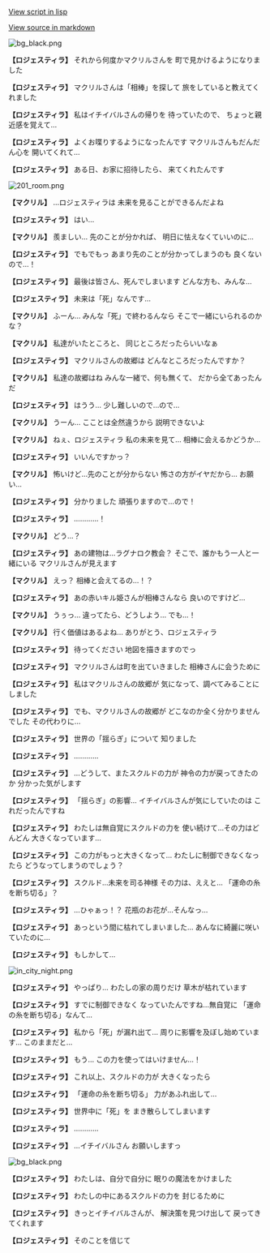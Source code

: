 [View script in lisp](../scripts/202292110.txt)

[View source in markdown](202292110.md)

![bg_black.png](../images/backgrounds/bg_black.png)

**【ロジェスティラ】**
それから何度かマクリルさんを
町で見かけるようになりました

**【ロジェスティラ】**
マクリルさんは「相棒」を探して
旅をしていると教えてくれました

**【ロジェスティラ】**
私はイチイバルさんの帰りを
待っていたので、
ちょっと親近感を覚えて…

**【ロジェスティラ】**
よくお喋りするようになったんです
マクリルさんもだんだん心を
開いてくれて…

**【ロジェスティラ】**
ある日、お家に招待したら、
来てくれたんです

![201_room.png](../images/backgrounds/201_room.png)

**【マクリル】**
…ロジェスティラは
未来を見ることができるんだよね

**【ロジェスティラ】**
はい…

**【マクリル】**
羨ましい…
先のことが分かれば、
明日に怯えなくていいのに…

**【ロジェスティラ】**
でもでもっ
あまり先のことが分かってしまうのも
良くないので…！

**【ロジェスティラ】**
最後は皆さん、死んでしまいます
どんな方も、みんな…

**【ロジェスティラ】**
未来は「死」なんです…

**【マクリル】**
ふーん…
みんな「死」で終わるんなら
そこで一緒にいられるのかな？

**【マクリル】**
私達がいたところと、
同じところだったらいいなぁ

**【ロジェスティラ】**
マクリルさんの故郷は
どんなところだったんですか？

**【マクリル】**
私達の故郷はね
みんな一緒で、何も無くて、
だから全てあったんだ

**【ロジェスティラ】**
はうう…
少し難しいので…ので…

**【マクリル】**
うーん…
こことは全然違うから
説明できないよ

**【マクリル】**
ねぇ、ロジェスティラ
私の未来を見て…
相棒に会えるかどうか…

**【ロジェスティラ】**
いいんですかっ？

**【マクリル】**
怖いけど…先のことが分からない
怖さの方がイヤだから…
お願い…

**【ロジェスティラ】**
分かりました
頑張りますので…ので！

**【ロジェスティラ】**
…………！

**【マクリル】**
どう…？

**【ロジェスティラ】**
あの建物は…ラグナロク教会？
そこで、誰かもう一人と一緒にいる
マクリルさんが見えます

**【マクリル】**
えっ？
相棒と会えてるの…！？

**【ロジェスティラ】**
あの赤いキル姫さんが相棒さんなら
良いのですけど…

**【マクリル】**
うぅっ…
違ってたら、どうしよう…
でも…！

**【マクリル】**
行く価値はあるよね…
ありがとう、ロジェスティラ

**【ロジェスティラ】**
待ってください
地図を描きますのでっ

**【ロジェスティラ】**
マクリルさんは町を出ていきました
相棒さんに会うために

**【ロジェスティラ】**
私はマクリルさんの故郷が
気になって、調べてみることに
しました

**【ロジェスティラ】**
でも、マクリルさんの故郷が
どこなのか全く分かりませんでした
その代わりに…

**【ロジェスティラ】**
世界の「揺らぎ」について
知りました

**【ロジェスティラ】**
…………

**【ロジェスティラ】**
…どうして、またスクルドの力が
神令の力が戻ってきたのか
分かった気がします

**【ロジェスティラ】**
「揺らぎ」の影響…
イチイバルさんが気にしていたのは
これだったんですね

**【ロジェスティラ】**
わたしは無自覚にスクルドの力を
使い続けて…その力はどんどん
大きくなっています…

**【ロジェスティラ】**
この力がもっと大きくなって…
わたしに制御できなくなったら
どうなってしまうのでしょう？

**【ロジェスティラ】**
スクルド…未来を司る神様
その力は、ええと…
「運命の糸を断ち切る」？

**【ロジェスティラ】**
…ひゃぁっ！？
花瓶のお花が…そんなっ…

**【ロジェスティラ】**
あっという間に枯れてしまいました…
あんなに綺麗に咲いていたのに…

**【ロジェスティラ】**
もしかして…

![in_city_night.png](../images/backgrounds/in_city_night.png)

**【ロジェスティラ】**
やっぱり…
わたしの家の周りだけ
草木が枯れています

**【ロジェスティラ】**
すでに制御できなく
なっていたんですね…無自覚に
「運命の糸を断ち切る」なんて…

**【ロジェスティラ】**
私から「死」が漏れ出て…
周りに影響を及ぼし始めています…
このままだと…

**【ロジェスティラ】**
もう…
この力を使ってはいけません…！

**【ロジェスティラ】**
これ以上、スクルドの力が
大きくなったら

**【ロジェスティラ】**
「運命の糸を断ち切る」
力があふれ出して…

**【ロジェスティラ】**
世界中に「死」を
まき散らしてしまいます

**【ロジェスティラ】**
…………

**【ロジェスティラ】**
…イチイバルさん
お願いしますっ

![bg_black.png](../images/backgrounds/bg_black.png)

**【ロジェスティラ】**
わたしは、自分で自分に
眠りの魔法をかけました

**【ロジェスティラ】**
わたしの中にあるスクルドの力を
封じるために

**【ロジェスティラ】**
きっとイチイバルさんが、
解決策を見つけ出して
戻ってきてくれます

**【ロジェスティラ】**
そのことを信じて
